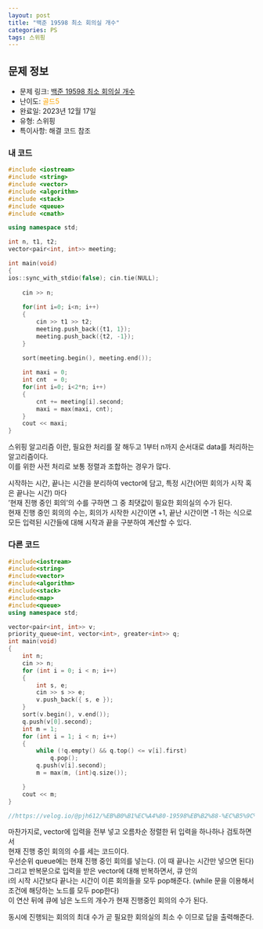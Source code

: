 ```yaml
---
layout: post
title: "백준 19598 최소 회의실 개수"
categories: PS
tags: 스위핑
---
```


## 문제 정보
- 문제 링크: [백준 19598 최소 회의실 개수](https://www.acmicpc.net/problem/19598)
- 난이도: <span style="color:#FFA500">골드5</span>
- 완료일: 2023년 12월 17일
- 유형: 스위핑
- 특이사항: 해결 코드 참조

### 내 코드

```C++
#include <iostream>
#include <string>
#include <vector>
#include <algorithm>
#include <stack>
#include <queue>
#include <cmath>

using namespace std;

int n, t1, t2;
vector<pair<int, int>> meeting;

int main(void)
{
ios::sync_with_stdio(false); cin.tie(NULL);	
	
	cin >> n;
	
	for(int i=0; i<n; i++)
	{
		cin >> t1 >> t2;
		meeting.push_back({t1, 1});
		meeting.push_back({t2, -1});
	}
	
	sort(meeting.begin(), meeting.end());

	int maxi = 0;
	int cnt  = 0;
	for(int i=0; i<2*n; i++)
	{
		cnt += meeting[i].second;
		maxi = max(maxi, cnt);
	}
	cout << maxi;
}
```

스위핑 알고리즘 이란, 필요한 처리를 잘 해두고 1부터 n까지 순서대로 data를 처리하는 알고리즘이다.  
이를 위한 사전 처리로 보통 정렬과 조합하는 경우가 많다.  
  
시작하는 시간, 끝나는 시간을 분리하여 vector에 담고, 특정 시간(어떤 회의가 시작 혹은 끝나는 시간) 마다   
’현재 진행 중인 회의’의 수를 구하면 그 중 최댓값이 필요한 회의실의 수가 된다.  
현재 진행 중인 회의의 수는, 회의가 시작한 시간이면 +1, 끝난 시간이면 -1 하는 식으로 모든 입력된 시간들에 대해 시작과 끝을 구분하여 계산할 수 있다.  

### 다른 코드

```C++
#include<iostream>
#include<string>
#include<vector>
#include<algorithm>
#include<stack>
#include<map>
#include<queue>
using namespace std;

vector<pair<int, int>> v;
priority_queue<int, vector<int>, greater<int>> q;
int main(void)
{
	int n;
	cin >> n;
	for (int i = 0; i < n; i++)
	{
		int s, e;
		cin >> s >> e;
		v.push_back({ s, e });
	}
	sort(v.begin(), v.end());
	q.push(v[0].second);
	int m = 1;
	for (int i = 1; i < n; i++)
	{
		while (!q.empty() && q.top() <= v[i].first)
			q.pop();
		q.push(v[i].second);
		m = max(m, (int)q.size());

	}
	cout << m;
}

//https://velog.io/@pjh612/%EB%B0%B1%EC%A4%80-19598%EB%B2%88-%EC%B5%9C%EC%86%8C-%ED%9A%8C%EC%9D%98%EC%8B%A4-%EA%B0%9C%EC%88%98
```

마찬가지로, vector에 입력을 전부 넣고 오름차순 정렬한 뒤 입력을 하나하나 검토하면서  
현재 진행 중인 회의의 수를 세는 코드이다.  
우선순위 queue에는 현재 진행 중인 회의를 넣는다. (이 때 끝나는 시간만 넣으면 된다)  
그리고 반복문으로 입력을 받은 vector에 대해 반복하면서, 큐 안의   
i의 시작 시간보다 끝나는 시간이 이른 회의들을 모두 pop해준다. (while 문을 이용해서 조건에 해당하는 노드를 모두 pop한다)   
이 연산 뒤에 큐에 남은 노드의 개수가 현재 진행중인 회의의 수가 된다.  

동시에 진행되는 회의의 최대 수가 곧 필요한 회의실의 최소 수 이므로 답을 출력해준다.  
  

